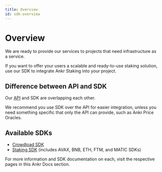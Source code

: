 ```yaml
---
title: Overview
id: sdk-overview
---
```


# Overview

We are ready to provide our services to projects that need infrastructure as a service.

If you want to offer your users a scalable and ready-to-use staking solution, use our SDK to integrate Ankr Staking into your project.

## Difference between API and SDK
Our [API](https://ankr.com/docs/staking/api-overview) and SDK are overlapping each other. 

We recommend you use SDK over the API for easier integration, unless you need something specific that only the API can provide, such as Ankr Price Oracles. 

## Available SDKs

* [Crowdload SDK](https://www.npmjs.com/package/@ankr.com/stakefi-polkadot)
* [Staking SDK](https://www.npmjs.com/package/@ankr.com/staking-sdk) (includes AVAX, BNB, ETH, FTM, and MATIC SDKs)

For more information and SDK documentation on each, visit the respective pages in this Ankr Docs section. 